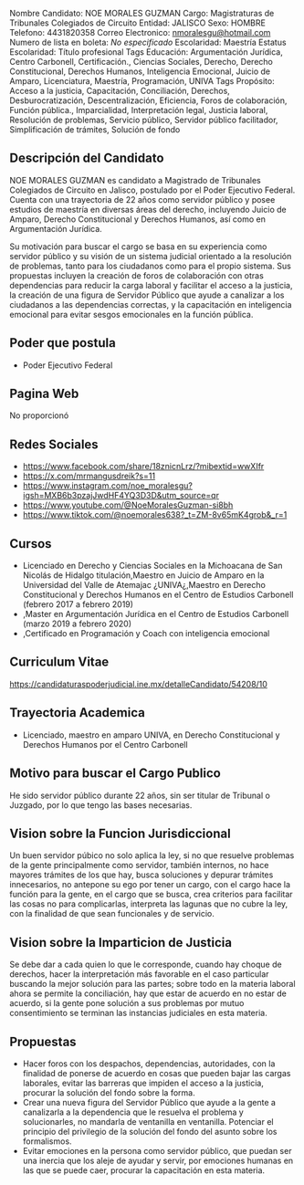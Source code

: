 Nombre Candidato: NOE MORALES GUZMAN
Cargo: Magistraturas de Tribunales Colegiados de Circuito
Entidad: JALISCO
Sexo: HOMBRE
Telefono: 4431820358
Correo Electronico: nmoralesgu@hotmail.com
Numero de lista en boleta: *No especificado*
Escolaridad: Maestría
Estatus Escolaridad: Título profesional
Tags Educación: Argumentación Jurídica, Centro Carbonell, Certificación., Ciencias Sociales, Derecho, Derecho Constitucional, Derechos Humanos, Inteligencia Emocional, Juicio de Amparo, Licenciatura, Maestría, Programación, UNIVA
Tags Propósito: Acceso a la justicia, Capacitación, Conciliación, Derechos, Desburocratización, Descentralización, Eficiencia, Foros de colaboración, Función pública., Imparcialidad, Interpretación legal, Justicia laboral, Resolución de problemas, Servicio público, Servidor público facilitador, Simplificación de trámites, Solución de fondo


## Descripción del Candidato 

NOE MORALES GUZMAN es candidato a Magistrado de Tribunales Colegiados de Circuito en Jalisco, postulado por el Poder Ejecutivo Federal. Cuenta con una trayectoria de 22 años como servidor público y posee estudios de maestría en diversas áreas del derecho, incluyendo Juicio de Amparo, Derecho Constitucional y Derechos Humanos, así como en Argumentación Jurídica.

Su motivación para buscar el cargo se basa en su experiencia como servidor público y su visión de un sistema judicial orientado a la resolución de problemas, tanto para los ciudadanos como para el propio sistema. Sus propuestas incluyen la creación de foros de colaboración con otras dependencias para reducir la carga laboral y facilitar el acceso a la justicia, la creación de una figura de Servidor Público que ayude a canalizar a los ciudadanos a las dependencias correctas, y la capacitación en inteligencia emocional para evitar sesgos emocionales en la función pública.


## Poder que postula

- Poder Ejecutivo Federal


## Pagina Web

No proporcionó


## Redes Sociales

- https://www.facebook.com/share/18znicnLrz/?mibextid=wwXIfr
- https://x.com/mrmangusdreik?s=11
- https://www.instagram.com/noe_moralesgu?igsh=MXB6b3pzajJwdHF4YQ3D3D&utm_source=qr
- https://www.youtube.com/@NoeMoralesGuzman-si8bh
- https://www.tiktok.com/@noemorales638?_t=ZM-8v65mK4grob&_r=1


## Cursos

- Licenciado en Derecho y Ciencias Sociales en la  Michoacana de San Nicolás de Hidalgo  titulación,Maestro en Juicio de Amparo en la Universidad del Valle de Atemajac ¿UNIVA¿,Maestro en Derecho Constitucional y Derechos Humanos en el Centro de Estudios Carbonell (febrero 2017 a febrero 2019)
- ,Master en Argumentación Jurídica en el Centro de Estudios Carbonell (marzo 2019 a febrero 2020)
- ,Certificado en Programación  y Coach con inteligencia emocional


## Curriculum Vitae

https://candidaturaspoderjudicial.ine.mx/detalleCandidato/54208/10


## Trayectoria Academica

- Licenciado, maestro en amparo UNIVA, en Derecho Constitucional y Derechos Humanos por el Centro Carbonell


## Motivo para buscar el Cargo Publico

He sido servidor público durante 22 años, sin ser titular de Tribunal o Juzgado, por lo que tengo las bases necesarias.


## Vision sobre la Funcion Jurisdiccional

Un buen servidor púbico no solo aplica la ley, si no que resuelve problemas de la gente principalmente como servidor, también internos, no hace mayores trámites de los que hay, busca soluciones y depurar trámites innecesarios, no antepone su ego por tener un cargo, con el cargo hace la función para la gente, en el cargo que se busca, crea criterios para facilitar las cosas no para complicarlas, interpreta las lagunas que no cubre la ley, con la finalidad de que sean funcionales y de servicio.


## Vision sobre la Imparticion de Justicia

Se debe dar a cada quien lo que le corresponde, cuando hay choque de derechos, hacer la interpretación más favorable en el caso particular buscando la mejor solución para las partes; sobre todo en la materia laboral ahora se permite la conciliación, hay que estar de acuerdo en no estar de acuerdo, si la gente pone solución a sus problemas por mutuo consentimiento se terminan las instancias judiciales en esta materia.


## Propuestas

- Hacer foros con los despachos, dependencias, autoridades, con la finalidad de ponerse de acuerdo en cosas que pueden bajar las cargas laborales, evitar las barreras que impiden el acceso a la justicia, procurar la solución del fondo sobre la forma.
- Crear una nueva figura del Servidor Público que ayude a la gente a canalizarla a la dependencia que le resuelva el problema y solucionarles, no mandarla de ventanilla en ventanilla. Potenciar el principio del privilegio de la solución del fondo del asunto sobre los formalismos.
- Evitar emociones en la persona como servidor público, que puedan ser una inercia que los aleje de ayudar y servir, por emociones humanas en las que se puede caer, procurar la capacitación en esta materia.

